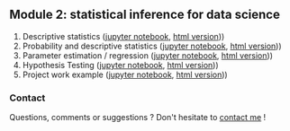 ## Module 2: statistical inference for data science

1. Descriptive statistics ([jupyter notebook](nb_lectures/CAS-D1-DescriptiveStatistics.ipynb), [html version](nb_lectures/CAS-D1-DescriptiveStatistics.html)))
2. Probability and descriptive statistics ([jupyter notebook](nb_lectures/CAS-D1-Probability.ipynb), [html version](nb_lectures/CAS-D1-Probability.html)))
3. Parameter estimation / regression ([jupyter notebook](nb_lectures/CAS-D2-Regression.ipynb), [html version](nb_lectures/CAS-D2-Regression.html)))
4. Hypothesis Testing ([jupyter notebook](nb_lectures/CAS-D3-Hypothesis-Testing.ipynb), [html version](nb_lectures/CAS-D3-Hypothesis-Testing.html)))
5. Project work example ([jupyter notebook](nb_lectures/CAS-D4-StatisticsSummary.ipynb), [html version](nb_lectures/CAS-D4-StatisticsSummary.html)))

### Contact

Questions, comments or suggestions ? Don't hesitate to [contact me](zufferey.marie@bluewin.ch) !
